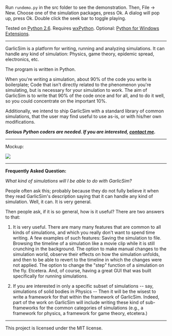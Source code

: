 Run `rundemo.py` in the src folder to see the demonstration. Then, File -> New. Choose one of the simulation packages, press Ok. A dialog will pop up, press Ok. Double click the seek bar to toggle playing.

Tested on [Python 2.6](http://www.python.org/download/releases/2.6.2/). Requires [wxPython](http://www.wxpython.org/). Optional: [Python for Windows Extensions](http://sourceforge.net/projects/pywin32/).


-----------

GarlicSim is a platform for writing, running and analyzing simulations. It can handle any kind of simulation: Physics, game theory, epidemic spread, electronics, etc.

The program is written in Python.


When you're writing a simulation, about 90% of the code you write is boilerplate; Code that isn't directly related to the phenomenon you're simulating, but is necessary for your simulation to work.
The aim of GarlicSim is to write that 90% of the code once and for all, and to do it well, so you could concentrate on the important 10%.

Additionally, we intend to ship GarlicSim with a standard library of common simulations, that the user may find useful to use as-is, or with his/her own modifications.

*__Serious Python coders are needed.
If you are interested, [contact me](mailto:cool-rr@cool-rr.com).__*

-------

Mockup:

![](http://garlicsim.com/images/mockup_thumb.gif)

-------

**Frequently Asked Question:**

_What kind of simulations will I be able to do with GarlicSim?_

People often ask this; probably because they do not fully believe it when they read GarlicSim's description saying that it can handle any kind of simulation. Well, it can. It is very general.

Then people ask, if it is so general, how is it useful? There are two answers to that:

1.  It is very useful. There are many many features that are common to all kinds of simulations, and which you really don't want to spend time writing. A few examples of such features: Saving the simulation to file. Browsing the timeline of a simulation like a movie clip while it is still crunching in the background. The option to make manual changes to the simulation world, observe their effects on how the simulation unfolds, and then to be able to revert to the timeline in which the changes were not applied. The option to change the "step" function of a simulation on the fly. Etcetera. And, of course, having a great GUI that was built specifically for running simulations.

2.  If you are interested in only a specific subset of simulations -- say, simulations of solid bodies in Physics -- Then it will be the wisest to write a framework for that within the framework of GarlicSim. Indeed, part of the work on GarlicSim will include writing these kind of sub-frameworks for the common categories of simulations (e.g., a framework for physics, a framework for game theory, etcetera.)


-------

This project is licensed under the MIT license.